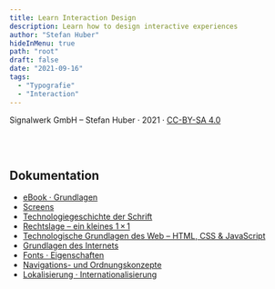 ```yaml
---
title: Learn Interaction Design
description: Learn how to design interactive experiences
author: "Stefan Huber"
hideInMenu: true
path: "root"
draft: false
date: "2021-09-16"
tags:
  - "Typografie"
  - "Interaction"
---
```


Signalwerk GmbH – Stefan Huber · 2021 · [CC-BY-SA 4.0](https://creativecommons.org/licenses/by-sa/4.0/)

<br />
<br />

## Dokumentation

- [eBook · Grundlagen](/articles/ebook/)
- [Screens](/articles/screens/)
- [Technologiegeschichte der Schrift](/articles/font-history/)
- [Rechtslage – ein kleines 1 × 1](/articles/legal/)
- [Technologische Grundlagen des Web – HTML, CSS & JavaScript](/articles/basic-technology/)
- [Grundlagen des Internets](/articles/internet-technology/)
- [Fonts · Eigenschaften](/articles/font-anatomy/)
- [Navigations- und Ordnungskonzepte](/articles/navigation/)
- [Lokalisierung · Internationalisierung](/articles/global-content/)

<!-- ## Stubs -->
<!-- - [Spalten · Grids](/layouts/) -->
<!-- * [Unicode](/unicode/) -->
